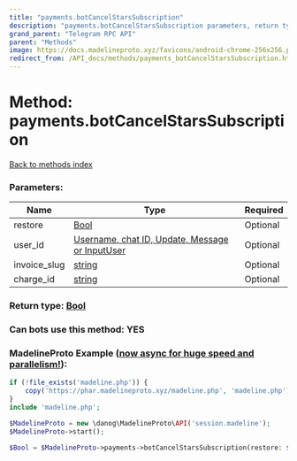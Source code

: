```yaml
---
title: "payments.botCancelStarsSubscription"
description: "payments.botCancelStarsSubscription parameters, return type and example"
grand_parent: "Telegram RPC API"
parent: "Methods"
image: https://docs.madelineproto.xyz/favicons/android-chrome-256x256.png
redirect_from: /API_docs/methods/payments_botCancelStarsSubscription.html
---
```

# Method: payments.botCancelStarsSubscription
[Back to methods index](index.html)



### Parameters:

| Name     |    Type       | Required |
|----------|---------------|----------|
|restore|[Bool](/API_docs/types/Bool.html) | Optional|
|user\_id|[Username, chat ID, Update, Message or InputUser](/API_docs/types/InputUser.html) | Optional|
|invoice\_slug|[string](/API_docs/types/string.html) | Optional|
|charge\_id|[string](/API_docs/types/string.html) | Optional|


### Return type: [Bool](/API_docs/types/Bool.html)

### Can bots use this method: **YES**


### MadelineProto Example ([now async for huge speed and parallelism!](https://docs.madelineproto.xyz/docs/ASYNC.html)):


```php
if (!file_exists('madeline.php')) {
    copy('https://phar.madelineproto.xyz/madeline.php', 'madeline.php');
}
include 'madeline.php';

$MadelineProto = new \danog\MadelineProto\API('session.madeline');
$MadelineProto->start();

$Bool = $MadelineProto->payments->botCancelStarsSubscription(restore: $Bool, user_id: $InputUser, invoice_slug: 'string', charge_id: 'string', );
```

